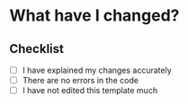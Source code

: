 <!-- Thank you for contributing to my site. -->

# What have I changed?

<!-- Explain your changes below. 🔽🔽🔽 -->

## Checklist

<!-- Tick these boxes by adding a 'x' in the middle, this will make it -[x] -->

- [ ] I have explained my changes accurately
- [ ] There are no errors in the code
- [ ] I have not edited this template much
